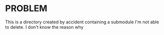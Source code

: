 # PROBLEM

This is a directory created by accident containing a submodule I'm not able to delete.
I don't know the reason why
